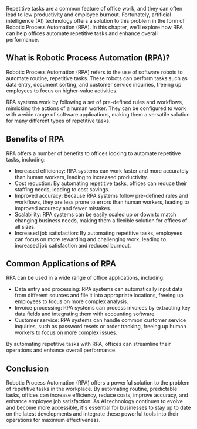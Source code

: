 
Repetitive tasks are a common feature of office work, and they can often lead to low productivity and employee burnout. Fortunately, artificial intelligence (AI) technology offers a solution to this problem in the form of Robotic Process Automation (RPA). In this chapter, we'll explore how RPA can help offices automate repetitive tasks and enhance overall performance.

What is Robotic Process Automation (RPA)?
-----------------------------------------

Robotic Process Automation (RPA) refers to the use of software robots to automate routine, repetitive tasks. These robots can perform tasks such as data entry, document sorting, and customer service inquiries, freeing up employees to focus on higher-value activities.

RPA systems work by following a set of pre-defined rules and workflows, mimicking the actions of a human worker. They can be configured to work with a wide range of software applications, making them a versatile solution for many different types of repetitive tasks.

Benefits of RPA
---------------

RPA offers a number of benefits to offices looking to automate repetitive tasks, including:

* Increased efficiency: RPA systems can work faster and more accurately than human workers, leading to increased productivity.
* Cost reduction: By automating repetitive tasks, offices can reduce their staffing needs, leading to cost savings.
* Improved accuracy: Because RPA systems follow pre-defined rules and workflows, they are less prone to errors than human workers, leading to improved accuracy and fewer mistakes.
* Scalability: RPA systems can be easily scaled up or down to match changing business needs, making them a flexible solution for offices of all sizes.
* Increased job satisfaction: By automating repetitive tasks, employees can focus on more rewarding and challenging work, leading to increased job satisfaction and reduced burnout.

Common Applications of RPA
--------------------------

RPA can be used in a wide range of office applications, including:

* Data entry and processing: RPA systems can automatically input data from different sources and file it into appropriate locations, freeing up employees to focus on more complex analysis.
* Invoice processing: RPA systems can process invoices by extracting key data fields and integrating them with accounting software.
* Customer service: RPA systems can handle common customer service inquiries, such as password resets or order tracking, freeing up human workers to focus on more complex issues.

By automating repetitive tasks with RPA, offices can streamline their operations and enhance overall performance.

Conclusion
----------

Robotic Process Automation (RPA) offers a powerful solution to the problem of repetitive tasks in the workplace. By automating routine, predictable tasks, offices can increase efficiency, reduce costs, improve accuracy, and enhance employee job satisfaction. As AI technology continues to evolve and become more accessible, it's essential for businesses to stay up to date on the latest developments and integrate these powerful tools into their operations for maximum effectiveness.
